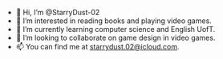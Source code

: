- 👋 Hi, I’m @StarryDust-02
- 👀 I’m interested in reading books and playing video games.
- 🌱 I’m currently learning computer science and English UofT.
- 💞️ I’m looking to collaborate on game design in video games.
- 📫 You can find me at starrydust.02@icloud.com.

<!---
StarryDust-02/StarryDust-02 is a ✨ special ✨ repository because its `README.md` (this file) appears on your GitHub profile.
You can click the Preview link to take a look at your changes.
--->
